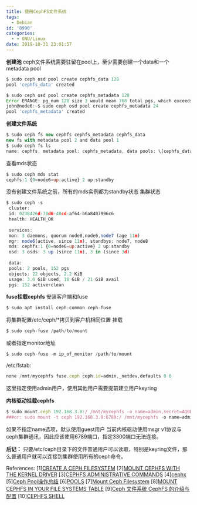 ```yaml
---
title: 使用CephFS文件系统
tags:
  - Debian
id: '8990'
categories:
  - - GNU/Linux
date: 2019-10-31 23:01:57
---
```



<!-- more -->
**创建池**
ceph文件系统需要驻留在pool上，至少需要创建一个data和一个metadata pool
```js
$ sudo ceph osd pool create cephfs_data 128
pool 'cephfs_data' created

$ sudo ceph osd pool create cephfs_metadata 128
Error ERANGE: pg_num 128 size 3 would mean 768 total pgs, which exceeds max 750 (mon_max_pg_per_osd 250 * num_in_osds 3)
john@node6:~$ sudo ceph osd pool create cephfs_metadata 24
pool 'cephfs_metadata' created
```

**创建文件系统**
```js
$ sudo ceph fs new cephfs cephfs_metadata cephfs_data
new fs with metadata pool 2 and data pool 1
$ sudo ceph fs ls
name: cephfs, metadata pool: cephfs_metadata, data pools: \[cephfs_data \]
```
查看mds状态
```js
$ sudo ceph mds stat
cephfs:1 {0=node6=up:active} 2 up:standby
```
没有创建文件系统之前，所有的mds实例都为standby状态
集群状态
```js
$ sudo ceph -s
 cluster:
 id: 0238426d-78d6-48cd-af64-b6a8407996c6
 health: HEALTH_OK
 
 services:
 mon: 3 daemons, quorum node8,node6,node7 (age 11m)
 mgr: node6(active, since 11m), standbys: node7, node8
 mds: cephfs:1 {0=node6=up:active} 2 up:standby
 osd: 3 osds: 3 up (since 11m), 3 in (since 3d)
 
 data:
 pools: 2 pools, 152 pgs
 objects: 22 objects, 2.2 KiB
 usage: 3.0 GiB used, 18 GiB / 21 GiB avail
 pgs: 152 active+clean
```

**fuse挂载cephfs**
安装客户端和fuse
```js
$ sudo apt install ceph-common ceph-fuse
```
将集群配置/etc/ceph/*拷贝到客户机相同位置
挂载
```js
$ sudo ceph-fuse /path/to/mount
```
或者指定monitor地址
```js
$ sudo ceph-fuse -m ip_of_monitor /path/to/mount
```
/etc/fstab:
```js
none /mnt/mycephfs fuse.ceph ceph.id=admin,_netdev,defaults 0 0
```
这里指定使用admin用户，使用其他用户需要提前建立用户keyring

**内核驱动挂载cephfs**

```js
$ sudo mount.ceph 192.168.3.8:/ /mnt/mycephfs -o name=admin,secret=AQBHybZdKRryLRAAY9jTUkPpNcXmeykzFPNTTw==
###or: sudo mount -t ceph 192.168.3.8:6789:/ /mnt/mycephfs -o name=admin,secret=AQBHybZdKRryLRAAY9jTUkPpNcXmeykzFPNTTw==
```
如果不指定name选项，默认使用guest用户
当前内核驱动使用msgr v1协议与ceph集群通讯，因此应该使用6789端口，指定3300端口无法连接。

**后记：**
只要/etc/ceph目录下的文件普通用户可以读取，特别是keyring文件，那么普通用户就可以连接到集群使用所有的ceph命令。

References:
\[1\][CREATE A CEPH FILESYSTEM](https://docs.ceph.com/docs/mimic/cephfs/createfs/)
\[2\][MOUNT CEPHFS WITH THE KERNEL DRIVER](https://docs.ceph.com/docs/master/cephfs/kernel/)
\[3\][CEPHFS ADMINISTRATIVE COMMANDS](https://docs.ceph.com/docs/master/cephfs/administration/)
\[4\][cephx](https://runsisi.com/2019-02-14/cephx)
\[5\][Ceph Pool操作总结](https://int32bit.me/2016/05/19/Ceph-Pool%E6%93%8D%E4%BD%9C%E6%80%BB%E7%BB%93/)
\[6\][POOLS](https://docs.ceph.com/docs/jewel/rados/operations/pools/)
\[7\][Mount Ceph Filesystem](https://blog.programster.org/ubuntu-14-04-mount-ceph-filesystem)
\[8\][MOUNT CEPHFS IN YOUR FILE SYSTEMS TABLE](https://docs.ceph.com/docs/master/man/8/mount.fuse.ceph/)
\[9\][Ceph 文件系统 CephFS 的介绍与配置](https://amito.me/2018/CephFS-Introduction-Installation-and-Configuration/)
\[10\][CEPHFS SHELL](https://docs.ceph.com/docs/master/cephfs/cephfs-shell/)